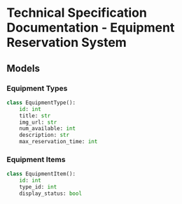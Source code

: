 # Technical Specification Documentation - Equipment Reservation System

## Models

### Equipment Types

```py
class EquipmentType():
    id: int
    title: str
    img_url: str
    num_available: int
    description: str
    max_reservation_time: int
```

### Equipment Items

```py
class EquipmentItem():
    id: int
    type_id: int
    display_status: bool
```